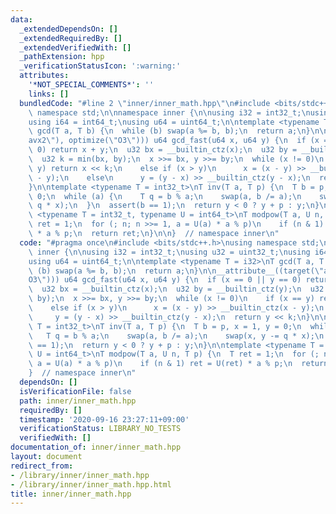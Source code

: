 ```yaml
---
data:
  _extendedDependsOn: []
  _extendedRequiredBy: []
  _extendedVerifiedWith: []
  _pathExtension: hpp
  _verificationStatusIcon: ':warning:'
  attributes:
    '*NOT_SPECIAL_COMMENTS*': ''
    links: []
  bundledCode: "#line 2 \"inner/inner_math.hpp\"\n#include <bits/stdc++.h>\nusing\
    \ namespace std;\n\nnamespace inner {\n\nusing i32 = int32_t;\nusing u32 = uint32_t;\n\
    using i64 = int64_t;\nusing u64 = uint64_t;\n\ntemplate <typename T = i32>\nT\
    \ gcd(T a, T b) {\n  while (b) swap(a %= b, b);\n  return a;\n}\n\n__attribute__((target(\"\
    avx2\"), optimize(\"O3\"))) u64 gcd_fast(u64 x, u64 y) {\n  if (x == 0 || y ==\
    \ 0) return x + y;\n  u32 bx = __builtin_ctz(x);\n  u32 by = __builtin_ctz(y);\n\
    \  u32 k = min(bx, by);\n  x >>= bx, y >>= by;\n  while (x != 0)\n    if (x ==\
    \ y) return x << k;\n    else if (x > y)\n      x = (x - y) >> __builtin_ctz(x\
    \ - y);\n    else\n      y = (y - x) >> __builtin_ctz(y - x);\n  return y << k;\n\
    }\n\ntemplate <typename T = int32_t>\nT inv(T a, T p) {\n  T b = p, x = 1, y =\
    \ 0;\n  while (a) {\n    T q = b % a;\n    swap(a, b /= a);\n    swap(x, y -=\
    \ q * x);\n  }\n  assert(b == 1);\n  return y < 0 ? y + p : y;\n}\n\ntemplate\
    \ <typename T = int32_t, typename U = int64_t>\nT modpow(T a, U n, T p) {\n  T\
    \ ret = 1;\n  for (; n; n >>= 1, a = U(a) * a % p)\n    if (n & 1) ret = U(ret)\
    \ * a % p;\n  return ret;\n}\n\n}  // namespace inner\n"
  code: "#pragma once\n#include <bits/stdc++.h>\nusing namespace std;\n\nnamespace\
    \ inner {\n\nusing i32 = int32_t;\nusing u32 = uint32_t;\nusing i64 = int64_t;\n\
    using u64 = uint64_t;\n\ntemplate <typename T = i32>\nT gcd(T a, T b) {\n  while\
    \ (b) swap(a %= b, b);\n  return a;\n}\n\n__attribute__((target(\"avx2\"), optimize(\"\
    O3\"))) u64 gcd_fast(u64 x, u64 y) {\n  if (x == 0 || y == 0) return x + y;\n\
    \  u32 bx = __builtin_ctz(x);\n  u32 by = __builtin_ctz(y);\n  u32 k = min(bx,\
    \ by);\n  x >>= bx, y >>= by;\n  while (x != 0)\n    if (x == y) return x << k;\n\
    \    else if (x > y)\n      x = (x - y) >> __builtin_ctz(x - y);\n    else\n \
    \     y = (y - x) >> __builtin_ctz(y - x);\n  return y << k;\n}\n\ntemplate <typename\
    \ T = int32_t>\nT inv(T a, T p) {\n  T b = p, x = 1, y = 0;\n  while (a) {\n \
    \   T q = b % a;\n    swap(a, b /= a);\n    swap(x, y -= q * x);\n  }\n  assert(b\
    \ == 1);\n  return y < 0 ? y + p : y;\n}\n\ntemplate <typename T = int32_t, typename\
    \ U = int64_t>\nT modpow(T a, U n, T p) {\n  T ret = 1;\n  for (; n; n >>= 1,\
    \ a = U(a) * a % p)\n    if (n & 1) ret = U(ret) * a % p;\n  return ret;\n}\n\n\
    }  // namespace inner\n"
  dependsOn: []
  isVerificationFile: false
  path: inner/inner_math.hpp
  requiredBy: []
  timestamp: '2020-09-16 23:27:11+09:00'
  verificationStatus: LIBRARY_NO_TESTS
  verifiedWith: []
documentation_of: inner/inner_math.hpp
layout: document
redirect_from:
- /library/inner/inner_math.hpp
- /library/inner/inner_math.hpp.html
title: inner/inner_math.hpp
---
```

